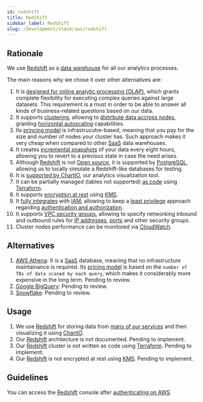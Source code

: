 ```yaml
---
id: redshift
title: Redshift
sidebar_label: Redshift
slug: /development/stack/aws/redshift
---
```


## Rationale

We use [Redshift][REDSHIFT]
as a [data warehouse](https://en.wikipedia.org/wiki/Data_warehouse)
for all our analytics processes.

The main reasons why we chose it
over other alternatives are:

1. It is
    [designed for online analytic processing (OLAP)](https://docs.aws.amazon.com/en_en/redshift/latest/dg/c_redshift-and-postgres-sql.html),
    which grants complete flexibility
    for executing complex queries
    against large datasets.
    This requirement is a must
    in order to be able to answer
    all kinds of business-related questions
    based on our data.
1. It supports
    [clustering](https://docs.aws.amazon.com/redshift/latest/mgmt/working-with-clusters.html),
    allowing to
    [distribute data accross nodes](https://docs.aws.amazon.com/redshift/latest/mgmt/working-with-clusters.html#rs-ra3-node-types),
    granting
    [horizontal autoscaling](https://www.section.io/blog/scaling-horizontally-vs-vertically/)
    capabilities.
1. Its [princing model](https://aws.amazon.com/redshift/pricing/)
    is infrastrucutre-based,
    meaning that you pay for
    the size and number of nodes
    your cluster has.
    Such approach makes it
    very cheap when compared to other
    [SaaS](https://en.wikipedia.org/wiki/Software_as_a_service)
    data warehouses.
1. It creates
    [incremental snapshots](https://docs.aws.amazon.com/redshift/latest/mgmt/working-with-snapshots.html)
    of your data every eight hours,
    allowing you to revert
    to a previous state
    in case the need arises.
1. Although [Redshift][REDSHIFT]
    is not [Open source](https://opensource.com/resources/what-open-source),
    it is supported by [PostgreSQL](https://en.wikipedia.org/wiki/PostgreSQL),
    allowing us to locally simulate a Redshift-like databases
    for testing.
1. It is
    [supported by ChartIO](https://chartio.com/docs/data-sources/connect/amazon-redshift/),
    our analytics visualization tool.
1. It can be partially managed (tables not supported)
    [as code](https://registry.terraform.io/providers/hashicorp/aws/latest/docs/resources/redshift_cluster)
    using
    [Terraform](/development/stack/terraform/).
1. It supports
    [encryption at rest](https://docs.aws.amazon.com/redshift/latest/mgmt/working-with-db-encryption.html#working-with-aws-kms)
    using
    [KMS](/development/stack/aws/kms/).
1. It
    [fully integrates](https://docs.aws.amazon.com/redshift/latest/mgmt/redshift-iam-access-control-identity-based.html)
    with
    [IAM](/development/stack/aws/iam/),
    allowing to keep a
    [least privilege](/criteria/requirements/186)
    approach
    regarding
    [authentication and authorization](https://securityboulevard.com/2020/06/authentication-vs-authorization-defined-whats-the-difference-infographic/).
1. It supports
    [VPC security groups](https://docs.aws.amazon.com/redshift/latest/mgmt/working-with-security-groups.html),
    allowing to specify
    networking inbound and outbound rules
    for
    [IP addresses](https://en.wikipedia.org/wiki/IP_address),
    [ports](https://en.wikipedia.org/wiki/Port_(computer_networking))
    and other security groups.
1. Cluster nodes performance
    can be monitored via
    [CloudWatch](/development/stack/aws/cloudwatch/).

## Alternatives

1. [AWS Athena](https://aws.amazon.com/athena/):
    It is a [SaaS](https://en.wikipedia.org/wiki/Software_as_a_service)
    database, meaning that no infrastructure
    maintainance is required.
    Its [pricing model](https://aws.amazon.com/athena/pricing/)
    is based on the
    `number of TBs of data scaned by each query`,
    which makes it considerably more expensive
    in the long term.
    Pending to review.
1. [Google BigQuery](https://cloud.google.com/bigquery):
    Pending to review.
1. [Snowflake](https://www.snowflake.com/):
    Pending to review.

## Usage

1. We use [Redshift][REDSHIFT]
    for storing data
    from [many of our services](https://gitlab.com/fluidattacks/product/-/tree/56b145a05ca4ff05cec79a65c6b1cab16d16fba3/observes/singer)
    and then visualizing it using [ChartIO](https://chartio.com/).
1. Our [Redshift][REDSHIFT] architecture
    is not documented.
    Pending to implement.
1. Our [Redshift][REDSHIFT] cluster
    is not written as code
    using [Terraform](/development/stack/terraform/).
    Pending to implement.
1. Our [Redshift][REDSHIFT]
    is not encrypted at rest
    using [KMS](/development/stack/aws/kms/).
    Pending to implement.

## Guidelines

You can access the
[Redshift][REDSHIFT] console
after [authenticating on AWS](/development/stack/aws#guidelines).

[REDSHIFT]: https://aws.amazon.com/redshift/
